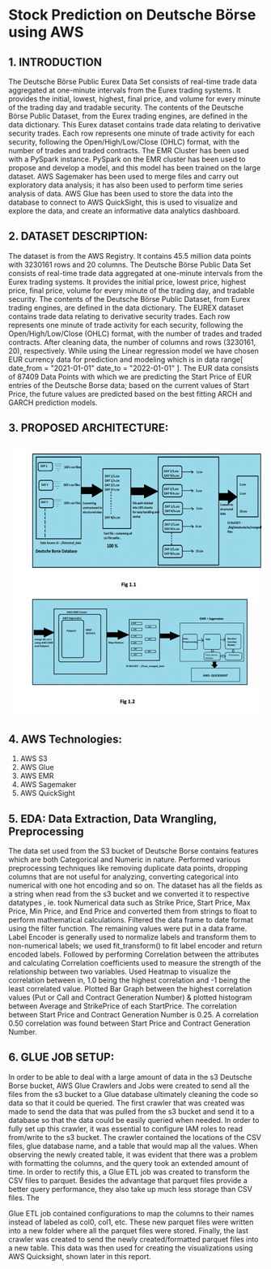 # Stock Prediction on Deutsche Börse using AWS

## 1. INTRODUCTION
The Deutsche Börse Public Eurex Data Set consists of real-time trade data aggregated at one-minute intervals from the Eurex trading systems. It provides the initial, lowest, highest, final price, and volume for every minute of the trading day and tradable security. The contents of the Deutsche Börse Public Dataset, from the Eurex trading engines, are defined in the data dictionary. This Eurex dataset contains trade data relating to derivative security trades. Each row represents one minute of trade activity for each security, following the Open/High/Low/Close (OHLC) format, with the number of trades and traded contracts. The EMR Cluster has been used with a PySpark instance. PySpark on the EMR cluster has been used to propose and develop a model, and this model has been trained on the large dataset. AWS Sagemaker has been used to merge files and carry out exploratory data analysis; it has also been used to perform time series analysis of data. AWS Glue has been used to store the data into the database to connect to AWS QuickSight, this is used to visualize and explore the data, and create an informative data analytics dashboard.


## 2. DATASET DESCRIPTION:
The dataset is from the AWS Registry. It contains 45.5 million data points with 3230161 rows and 20 columns. The Deutsche Börse Public Data Set consists of real-time trade data aggregated at one-minute intervals from the Eurex trading systems. It provides the initial price, lowest price, highest price, final price, volume for every minute of the trading day, and tradable
security. The contents of the Deutsche Börse Public Dataset, from Eurex trading engines, are defined in the data dictionary. The EUREX dataset contains trade data relating to derivative security trades. Each row represents one minute of trade activity for each security, following the Open/High/Low/Close (OHLC) format, with the number of trades and traded contracts. After cleaning data, the number of columns and rows (3230161, 20), respectively. While using the Linear regression model we have chosen EUR currency data for prediction and modeling which is in data range[ date_from = "2021-01-01" date_to = "2022-01-01" ]. The EUR data consists of 87409 Data Points with which we are predicting the Start Price of EUR entries of the Deutsche Borse data; based on the current values of Start Price, the future values are predicted based on the best fitting ARCH and GARCH prediction models.

## 3. PROPOSED ARCHITECTURE: 

![architecture](/pic.png)

## 4. AWS Technologies:
 1.  AWS S3 
 2.  AWS Glue
 3.  AWS EMR
 4. AWS Sagemaker
 5. AWS QuickSight

## 5. EDA: Data Extraction, Data Wrangling, Preprocessing

The data set used from the S3 bucket of Deutsche Borse contains features which are both Categorical and Numeric in nature. Performed various preprocessing techniques like removing duplicate data points, dropping columns that are not useful for analyzing, converting categorical into numerical with one hot encoding and so on. The dataset has all the fields as a string when read from the s3 bucket and we converted it to respective datatypes , ie. took Numerical data such as Strike Price, Start Price, Max Price, Min Price, and End Price and converted them from strings to float to perform mathematical calculations. Filtered the data frame to date format using the filter function. The remaining values were put in a data frame. Label Encoder is generally used to normalize labels and transform them to non-numerical labels; we used fit_transform() to fit label encoder and return encoded labels. Followed by performing Correlation between the attributes and calculating Correlation coefficients used to measure the strength of the relationship between two variables. Used Heatmap to visualize the correlation between in, 1.0 being the highest correlation and -1 being the least correlated value. Plotted Bar Graph between the highest correlation values (Put or Call and Contract Generation Number) & plotted histogram between Average and StrikePrice of each StartPrice. The correlation between Start Price and Contract Generation Number is 0.25. A correlation 0.50 correlation was found between Start Price and Contract Generation Number.


## 6.  GLUE JOB SETUP:
In order to be able to deal with a large amount of data in the s3 Deutsche Borse bucket, AWS Glue Crawlers and Jobs were created to send all the files from the s3 bucket to a Glue database ultimately cleaning the code so data so that it could be queried. The first crawler that was created was made to send the data that was pulled from the s3 bucket and send it to a database so that the data could be easily queried when needed. In order to fully set up this crawler, it was essential to configure IAM roles to read from/write to the s3 bucket. The crawler contained the locations of the CSV files, glue database name, and a table that would map all the values. When observing the newly created table, it was evident that there was a problem with formatting the columns, and the query took an extended amount of time. In order to rectify this, a Glue ETL job was created to transform the CSV files to parquet. Besides the advantage that parquet files provide a better query performance, they also take up much less storage than CSV files. The
 
Glue ETL job contained configurations to map the columns to their names instead of labeled as col0, col1, etc. These new parquet files were written into a new folder where all the parquet files were stored. Finally, the last crawler was created to send the newly created/formatted parquet files into a new table. This data was then used for creating the visualizations using AWS Quicksight, shown later in this report.
